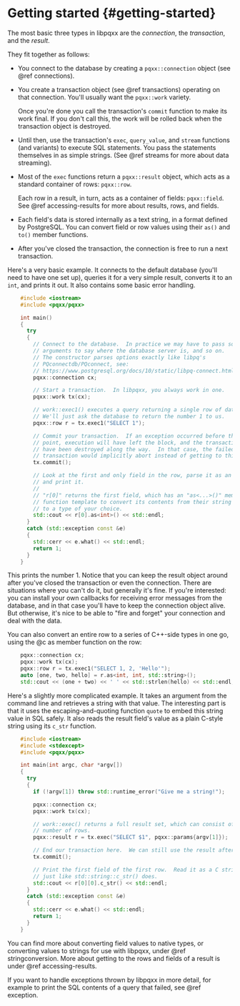 Getting started                              {#getting-started}
===============

The most basic three types in libpqxx are the _connection_, the _transaction_,
and the _result_.

They fit together as follows:

* You connect to the database by creating a `pqxx::connection` object (see
  @ref connections).

* You create a transaction object (see @ref transactions) operating on that
  connection.  You'll usually want the `pqxx::work` variety.

  Once you're done you call the transaction's `commit` function to make its
  work final.  If you don't call this, the work will be rolled back when the
  transaction object is destroyed.

* Until then, use the transaction's `exec`, `query_value`, and `stream`
  functions (and variants) to execute SQL statements.  You pass the statements
  themselves in as simple strings.  (See @ref streams for more about data
  streaming).

* Most of the `exec` functions return a `pqxx::result` object, which acts
  as a standard container of rows: `pqxx::row`.

  Each row in a result, in turn, acts as a container of fields: `pqxx::field`.
  See @ref accessing-results for more about results, rows, and fields.

* Each field's data is stored internally as a text string, in a format defined
  by PostgreSQL.  You can convert field or row values using their `as()` and
  `to()` member functions.

* After you've closed the transaction, the connection is free to run a next
  transaction.

Here's a very basic example.  It connects to the default database (you'll
need to have one set up), queries it for a very simple result, converts it to
an `int`, and prints it out.  It also contains some basic error handling.

```cxx
    #include <iostream>
    #include <pqxx/pqxx>

    int main()
    {
      try
      {
        // Connect to the database.  In practice we may have to pass some
        // arguments to say where the database server is, and so on.
        // The constructor parses options exactly like libpq's
        // PQconnectdb/PQconnect, see:
        // https://www.postgresql.org/docs/10/static/libpq-connect.html
        pqxx::connection cx;

        // Start a transaction.  In libpqxx, you always work in one.
        pqxx::work tx(cx);

        // work::exec1() executes a query returning a single row of data.
        // We'll just ask the database to return the number 1 to us.
        pqxx::row r = tx.exec1("SELECT 1");

        // Commit your transaction.  If an exception occurred before this
        // point, execution will have left the block, and the transaction will
        // have been destroyed along the way.  In that case, the failed
        // transaction would implicitly abort instead of getting to this point.
        tx.commit();

        // Look at the first and only field in the row, parse it as an integer,
        // and print it.
        //
        // "r[0]" returns the first field, which has an "as<...>()" member
        // function template to convert its contents from their string format
        // to a type of your choice.
        std::cout << r[0].as<int>() << std::endl;
      }
      catch (std::exception const &e)
      {
        std::cerr << e.what() << std::endl;
        return 1;
      }
    }
```

This prints the number 1.  Notice that you can keep the result object around
after you've closed the transaction or even the connection.  There are
situations where you can't do it, but generally it's fine.  If you're
interested: you can install your own callbacks for receiving error messages
from the database, and in that case you'll have to keep the connection object
alive.  But otherwise, it's nice to be able to "fire and forget" your
connection and deal with the data.

You can also convert an entire row to a series of C++-side types in one go,
using the @c as member function on the row:

```cxx
    pqxx::connection cx;
    pqxx::work tx(cx);
    pqxx::row r = tx.exec1("SELECT 1, 2, 'Hello'");
    auto [one, two, hello] = r.as<int, int, std::string>();
    std::cout << (one + two) << ' ' << std::strlen(hello) << std::endl;
```

Here's a slightly more complicated example.  It takes an argument from the
command line and retrieves a string with that value.  The interesting part is
that it uses the escaping-and-quoting function `quote` to embed this
string value in SQL safely.  It also reads the result field's value as a
plain C-style string using its `c_str` function.

```cxx
    #include <iostream>
    #include <stdexcept>
    #include <pqxx/pqxx>

    int main(int argc, char *argv[])
    {
      try
      {
        if (!argv[1]) throw std::runtime_error("Give me a string!");

        pqxx::connection cx;
        pqxx::work tx(cx);

        // work::exec() returns a full result set, which can consist of any
        // number of rows.
        pqxx::result r = tx.exec("SELECT $1", pqxx::params{argv[1]});

        // End our transaction here.  We can still use the result afterwards.
        tx.commit();

        // Print the first field of the first row.  Read it as a C string,
        // just like std::string::c_str() does.
        std::cout << r[0][0].c_str() << std::endl;
      }
      catch (std::exception const &e)
      {
        std::cerr << e.what() << std::endl;
        return 1;
      }
    }
```

You can find more about converting field values to native types, or
converting values to strings for use with libpqxx, under
@ref stringconversion.  More about getting to the rows and fields of a
result is under @ref accessing-results.

If you want to handle exceptions thrown by libpqxx in more detail, for
example to print the SQL contents of a query that failed, see @ref exception.
